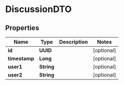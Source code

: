 

# DiscussionDTO


## Properties

| Name | Type | Description | Notes |
|------------ | ------------- | ------------- | -------------|
|**id** | **UUID** |  |  [optional] |
|**timestamp** | **Long** |  |  [optional] |
|**user1** | **String** |  |  [optional] |
|**user2** | **String** |  |  [optional] |



